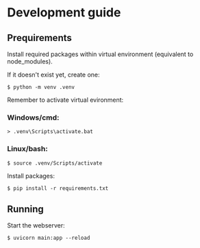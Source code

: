 # Development guide

## Prequirements

Install required packages within virtual environment (equivalent to node_modules).

If it doesn't exist yet, create one:

```shell
$ python -m venv .venv
```

Remember to activate virtual evironment:

### Windows/cmd:

```shell
> .venv\Scripts\activate.bat
```

### Linux/bash:

```shell
$ source .venv/Scripts/activate
```

Install packages:

```shell
$ pip install -r requirements.txt
```

## Running

Start the webserver:

```shell
$ uvicorn main:app --reload
```